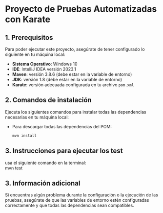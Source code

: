 # Proyecto de Pruebas Automatizadas con Karate

## 1. Prerequisitos
Para poder ejecutar este proyecto, asegúrate de tener configurado lo siguiente en tu máquina local:

- **Sistema Operativo**: Windows 10
- **IDE**: IntelliJ IDEA versión 2023.1
- **Maven**: versión 3.8.6 (debe estar en la variable de entorno)
- **JDK**: versión 1.8 (debe estar en la variable de entorno)
- **Karate**: versión adecuada configurada en tu archivo `pom.xml`

## 2. Comandos de instalación
Ejecuta los siguientes comandos para instalar todas las dependencias necesarias en tu máquina local:

- Para descargar todas las dependencias del POM:
  ```bash
  mvn install 

## 3. Instrucciones para ejecutar los test
usa el siguiente comando en la terminal:  
  mvn test 

## 3. Información adicional
Si encuentras algún problema durante la configuración o la ejecución de las pruebas, asegúrate de que las variables de entorno estén configuradas correctamente y que todas las dependencias sean compatibles.



